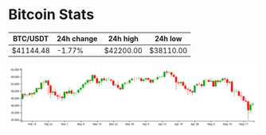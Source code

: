 # Bitcoin Stats

BTC/USDT|24h change|24h high|24h low|
|---|---|---|---|
|$41144.48|-1.77%|$42200.00|$38110.00|

<img src="./chart.svg">
